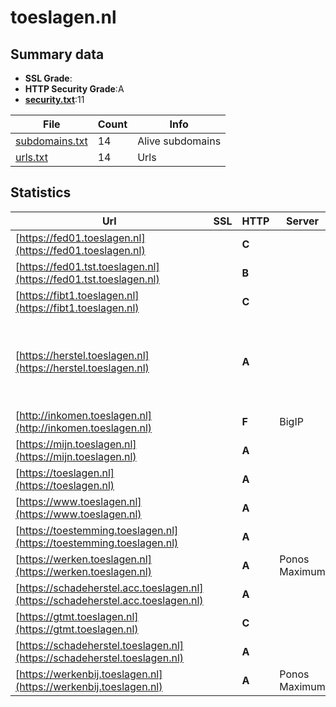 

# toeslagen.nl
## Summary data


 - **SSL Grade**:
 - **HTTP Security Grade**:A
 - **[security.txt](https://www.digitaleoverheid.nl/nieuws/standaard-security-txt-nu-verplicht-voor-overheid/)**:11


| File       | Count | Info |
|------------|-------|------|
|[subdomains.txt](/data/toeslagen.nl/subdomains.txt)|14|Alive subdomains|
|[urls.txt](/data/toeslagen.nl/urls.txt)|14|Urls|


## Statistics


| Url | SSL | HTTP | Server | Cookie | HSTS | CORS | CTO | CSP | XFO | XXP | RP |FP| Tech |Title |
|--------|-------|-------|------|------|------|------|------|------|------|------|------|------|------|------|
|[https://fed01.toeslagen.nl](https://fed01.toeslagen.nl)| | **C**||:warning: |:white_check_mark: | | | | :white_check_mark: | | :white_check_mark: | |HSTS|403 - Forbidden:...|
|[https://fed01.tst.toeslagen.nl](https://fed01.tst.toeslagen.nl)| | **B**||:warning: |:white_check_mark: | | | | :white_check_mark: | :white_check_mark: | :white_check_mark: | |HSTS|403 - Forbidden:...|
|[https://fibt1.toeslagen.nl](https://fibt1.toeslagen.nl)| | **C**|| | | | | | :white_check_mark: | :white_check_mark: | :white_check_mark: | ||Request Rejected|
|[https://herstel.toeslagen.nl](https://herstel.toeslagen.nl)| | **A**||:white_check_mark: |:white_check_mark: | | |:warning: | :white_check_mark: | :white_check_mark: | :white_check_mark: | |HSTS MySQL PHP WordPress Yoast SEO Premium:23.9 Yoast SEO:23.9|Website voor ged...|
|[http://inkomen.toeslagen.nl](http://inkomen.toeslagen.nl)| | **F**|BigIP| | | | | | | | :white_check_mark: | |F5 BigIP||
|[https://mijn.toeslagen.nl](https://mijn.toeslagen.nl)| | **A**||:white_check_mark: |:white_check_mark: | | | :white_check_mark:| :white_check_mark: | | :white_check_mark: | |HSTS|Er is een fout o...|
|[https://toeslagen.nl](https://toeslagen.nl)| | **A**||:white_check_mark: |:white_check_mark: | | |:warning: | :white_check_mark: | :white_check_mark: | :white_check_mark: | |HSTS|301 Moved Perman...|
|[https://www.toeslagen.nl](https://www.toeslagen.nl)| | **A**||:white_check_mark: |:white_check_mark: | | |:warning: | :white_check_mark: | :white_check_mark: | :white_check_mark: | |HSTS|301 Moved Perman...|
|[https://toestemming.toeslagen.nl](https://toestemming.toeslagen.nl)| | **A**||:white_check_mark: |:white_check_mark: | | | :white_check_mark:| :white_check_mark: | :white_check_mark: | :white_check_mark: | |HSTS|Er is een fout o...|
|[https://werken.toeslagen.nl](https://werken.toeslagen.nl)| | **A**|Ponos Maximum| |:white_check_mark: | :warning:| |:warning: | :white_check_mark: | :white_check_mark: | :white_check_mark: | |HSTS||
|[https://schadeherstel.acc.toeslagen.nl](https://schadeherstel.acc.toeslagen.nl)| | **A**||:white_check_mark: |:white_check_mark: | | | :white_check_mark:| :white_check_mark: | :white_check_mark: | :white_check_mark: | |HSTS||
|[https://gtmt.toeslagen.nl](https://gtmt.toeslagen.nl)| | **C**|| | | | | | :white_check_mark: | :white_check_mark: | :white_check_mark: | ||Online diensten...|
|[https://schadeherstel.toeslagen.nl](https://schadeherstel.toeslagen.nl)| | **A**||:white_check_mark: |:white_check_mark: | | |:warning: | :white_check_mark: | :white_check_mark: | :white_check_mark: | |HSTS|Aanmeldportaal -...|
|[https://werkenbij.toeslagen.nl](https://werkenbij.toeslagen.nl)| | **A**|Ponos Maximum| |:white_check_mark: | :warning:| |:warning: | :white_check_mark: | :white_check_mark: | :white_check_mark: | |HSTS||


